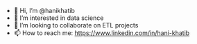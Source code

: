- 👋 Hi, I’m @hanikhatib
- 👀 I’m interested in data science
- 🤝 I’m looking to collaborate on ETL projects
- 📫 How to reach me: https://www.linkedin.com/in/hani-khatib

<!---
hanikhatib/hanikhatib is a ✨ special ✨ repository because its `README.md` (this file) appears on your GitHub profile.
You can click the Preview link to take a look at your changes.
--->
